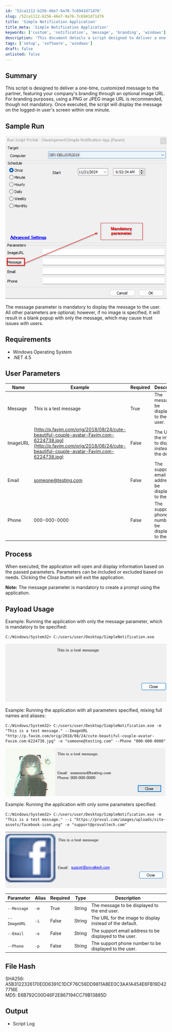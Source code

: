 ```yaml
---
id: '52ca1112-b256-46e7-9a76-7c6941d71d76'
slug: /52ca1112-b256-46e7-9a76-7c6941d71d76
title: 'Simple Notification Application'
title_meta: 'Simple Notification Application'
keywords: ['custom', 'notification', 'message', 'branding', 'windows']
description: 'This document details a script designed to deliver a one-time, customized message to users, featuring optional branding through an image URL. It outlines the requirements, user parameters, process, and examples of usage.'
tags: ['setup', 'software', 'windows']
draft: false
unlisted: false
---
```


## Summary

This script is designed to deliver a one-time, customized message to the partner, featuring your company's branding through an optional image URL. For branding purposes, using a PNG or JPEG image URL is recommended, though not mandatory. Once executed, the script will display the message on the logged-in user's screen within one minute.

## Sample Run

![Sample Image](../../../static/img/Simple-Notification-Application/image_1.png)

The message parameter is mandatory to display the message to the user. All other parameters are optional; however, if no image is specified, it will result in a blank popup with only the message, which may cause trust issues with users.

## Requirements

- Windows Operating System
- .NET 4.5

## User Parameters

| Name      | Example                                                                                          | Required | Description                               |
|-----------|--------------------------------------------------------------------------------------------------|----------|-------------------------------------------|
| Message   | This is a test message                                                                          | True     | The message to be displayed to the end user. |
| ImageURL  | [http://p.favim.com/orig/2018/08/24/cute-beautiful-couple-avatar-Favim.com-6224738.jpg](http://p.favim.com/orig/2018/08/24/cute-beautiful-couple-avatar-Favim.com-6224738.jpg) | False    | The URL for the image to display instead of the default. |
| Email     | [someone@testing.com](mailto:someone@testing.com)                                               | False    | The support email address to be displayed to the user. |
| Phone     | 000-000-0000                                                                                   | False    | The support phone number to be displayed to the user. |

## Process

When executed, the application will open and display information based on the passed parameters. Parameters can be included or excluded based on needs. Clicking the *Close* button will exit the application. 

**Note:** The message parameter is mandatory to create a prompt using the application.

## Payload Usage

Example: Running the application with only the message parameter, which is mandatory to be specified:

```
C:/Windows/System32> C:/users/user/Desktop/SimpleNotification.exe
```

![Example Image](../../../static/img/Simple-Notification-Application/image_2.png)

Example: Running the application with all parameters specified, mixing full names and aliases:

```
C:/Windows/System32> C:/users/user/Desktop/SimpleNotification.exe -m "This is a test message." --ImageURL "http://p.favim.com/orig/2018/08/24/cute-beautiful-couple-avatar-Favim.com-6224738.jpg" -e "someone@testing.com" --Phone "000-000-0000"
```

![Example Image](../../../static/img/Simple-Notification-Application/image_3.png)

Example: Running the application with only some parameters specified:

```
C:/Windows/System32> C:/users/user/Desktop/SimpleNotification.exe -m "This is a test message." --i "https://proval.com/images/uploads/site-assets/facebook-icon.png" -e "support@provaltech.com"
```

![Example Image](../../../static/img/Simple-Notification-Application/image_4.png)

| Parameter      | Alias | Required | Type   | Description                               |
|----------------|-------|----------|--------|-------------------------------------------|
| `--Message`    | `-m`  | True     | String | The message to be displayed to the end user. |
| `--ImageURL`   | `-i`  | False    | String | The URL for the image to display instead of the default. |
| `--Email`      | `-e`  | False    | String | The support email address to be displayed to the user. |
| `--Phone`      | `-p`  | False    | String | The support phone number to be displayed to the user. |

## File Hash

SHA256: A5B3122326170E0D6391C1DCF76C56DD9811A8EE0C3AA1A454E6FB19D427716E  
MD5: E6B792C00D46F2E867194CC79B13885D

## Output

- Script Log


